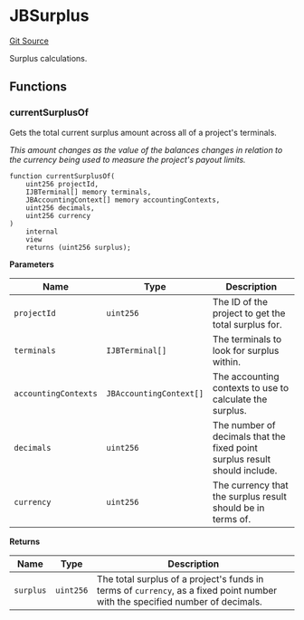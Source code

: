 # JBSurplus
[Git Source](https://github.com/Bananapus/nana-core/blob/1fb5688d98a7c6e49f86f6a7e868a61ef4c2409a/src/libraries/JBSurplus.sol)

Surplus calculations.


## Functions
### currentSurplusOf

Gets the total current surplus amount across all of a project's terminals.

*This amount changes as the value of the balances changes in relation to the currency being used to measure
the project's payout limits.*


```solidity
function currentSurplusOf(
    uint256 projectId,
    IJBTerminal[] memory terminals,
    JBAccountingContext[] memory accountingContexts,
    uint256 decimals,
    uint256 currency
)
    internal
    view
    returns (uint256 surplus);
```
**Parameters**

|Name|Type|Description|
|----|----|-----------|
|`projectId`|`uint256`|The ID of the project to get the total surplus for.|
|`terminals`|`IJBTerminal[]`|The terminals to look for surplus within.|
|`accountingContexts`|`JBAccountingContext[]`|The accounting contexts to use to calculate the surplus.|
|`decimals`|`uint256`|The number of decimals that the fixed point surplus result should include.|
|`currency`|`uint256`|The currency that the surplus result should be in terms of.|

**Returns**

|Name|Type|Description|
|----|----|-----------|
|`surplus`|`uint256`|The total surplus of a project's funds in terms of `currency`, as a fixed point number with the specified number of decimals.|


